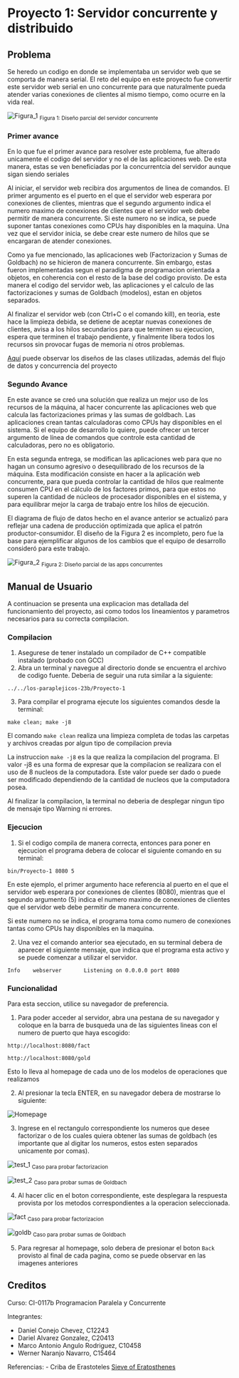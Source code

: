 # Proyecto 1: Servidor concurrente y distribuido

## Problema

Se heredo un codigo en donde se implementaba un servidor web que se comporta de manera serial. El reto del equipo en este proyecto fue convertir este servidor web serial en uno concurrente para que naturalmente pueda atender varias conexiones de clientes al mismo tiempo, como ocurre en la vida real.

![Figura_1](design/img/proy1.1-dsgn.svg)
<sub> Figura 1: Diseño parcial del servidor concurrente

### Primer avance

En lo que fue el primer avance para resolver este problema, fue alterado unicamente el codigo del servidor y no el de las aplicaciones web. De esta manera, estas se ven beneficiadas por la concurrentcia del servidor aunque sigan siendo seriales

Al iniciar, el servidor web recibira dos argumentos de linea de comandos. El primer argumento es el puerto en el que el servidor web esperara por conexiones de clientes, mientras que el segundo argumento indica el numero maximo de conexiones de clientes que el servidor web debe permitir de manera concurrente. Si este numero no se indica, se puede suponer tantas conexiones como CPUs hay disponibles en la maquina. Una vez que el servidor inicia, se debe crear este numero de hilos que se encargaran de atender conexiones.

Como ya fue mencionado, las aplicaciones web (Factorizacion y Sumas de Goldbach) no se hicieron de manera concurrente. Sin embargo, estas fueron implementadas segun el paradigma de programacion orientada a objetos, en coherencia con el resto de la base del codigo provisto. De esta manera el codigo del servidor web, las aplicaciones y el calculo de las factorizaciones y sumas de Goldbach (modelos), estan en objetos separados.

Al finalizar el servidor web (con Ctrl+C o el comando kill), en teoria, este hace la limpieza debida, se detiene de aceptar nuevas conexiones de clientes, avisa a los hilos secundarios para que terminen su ejecucion, espera que terminen el trabajo pendiente, y finalmente libera todos los recursos sin provocar fugas de memoria ni otros problemas.

[Aquí](design/README.md) puede observar los diseños de las clases utilizadas, además del flujo de datos y concurrencia del proyecto

### Segundo Avance

En este avance se creó una solución que realiza un mejor uso de los recursos de la máquina, al hacer concurrente las aplicaciones web que calcula las factorizaciones primas y las sumas de goldbach. Las aplicaciones crean tantas calculadoras como CPUs hay disponibles en el sistema. Si el equipo de desarrollo lo quiere, puede ofrecer un tercer argumento de línea de comandos que controle esta cantidad de calculadoras, pero no es obligatorio.

En esta segunda entrega, se modifican las aplicaciones web para que no hagan un consumo agresivo o desequilibrado de los recursos de la máquina. Esta modificación consiste en hacer a la aplicación web concurrente, para que pueda controlar la cantidad de hilos que realmente consumen CPU en el cálculo de los factores primos, para que estos no superen la cantidad de núcleos de procesador disponibles en el sistema, y para equilibrar mejor la carga de trabajo entre los hilos de ejecución.

El diagrama de flujo de datos hecho en el avance anterior se actualizó para reflejar una cadena de producción optimizada que aplica el patrón productor-consumidor. El diseño de la Figura 2 es incompleto, pero fue la base para ejemplificar algunos de los cambios que el equipo de desarrollo consideró para este trabajo.

![Figura_2](design/img/diagramaejemplo1-2.jpg)
<sub> Figura 2: Diseño parcial de las apps concurrentes

## Manual de Usuario

A continuacion se presenta una explicacion mas detallada del funcionamiento del proyecto, asi como todos los lineamientos y parametros necesarios para su correcta compilacion.

### Compilacion

1. Asegurese de tener instalado un compilador de C++ compatible instalado (probado con GCC)
2. Abra un terminal y navegue al directorio donde se encuentra el archivo de codigo fuente. Deberia de seguir una ruta similar a la siguiente:

```text
../../los-paraplejicos-23b/Proyecto-1
```

3. Para compilar el programa ejecute los siguientes comandos desde la terminal:

```text
make clean; make -j8
```

El comando `make clean` realiza una limpieza completa de todas las carpetas y archivos creadas por algun tipo de compilacion previa

La instruccion `make -j8` es la que realiza la compilacion del programa. El valor -j8 es una forma de expresar que la compilacion se realizara con el uso de 8 nucleos de la computadora. Este valor puede ser dado o puede ser modificado dependiendo de la cantidad de nucleos que la computadora posea.

Al finalizar la compilacion, la terminal no deberia de desplegar ningun tipo de mensaje tipo Warning ni errores.

### Ejecucion

1. Si el codigo compila de manera correcta, entonces para poner en ejecucion el programa debera de colocar el siguiente comando en su terminal:

```text
bin/Proyecto-1 8080 5
```

En este ejemplo, el primer argumento hace referencia al puerto en el que el servidor web esperara por conexiones de clientes (8080), mientras que el segundo argumento (5) indica el numero maximo de conexiones de clientes que el servidor web debe permitir de manera concurrente.

Si este numero no se indica, el programa toma como numero de conexiones tantas como CPUs hay disponibles en la maquina.

2. Una vez el comando anterior sea ejecutado, en su terminal debera de aparecer el siguiente mensaje, que indica que el programa esta activo y se puede comenzar a utilizar el servidor.

```text
Info    webserver       Listening on 0.0.0.0 port 8080
```

### Funcionalidad

Para esta seccion, utilice su navegador de preferencia.

1. Para poder acceder al servidor, abra una pestana de su navegador y coloque en la barra de busqueda una de las siguientes lineas con el numero de puerto que haya escogido:

```text
http://localhost:8080/fact

http://localhost:8080/gold
```
Esto lo lleva al homepage de cada uno de los modelos de operaciones que realizamos

2. Al presionar la tecla ENTER, en su navegador debera de mostrarse lo siguiente:

![Homepage](design/img/homepage.PNG)

3. Ingrese en el rectangulo correspondiente los numeros que desee factorizar o de los cuales quiera obtener las sumas de goldbach (es importante que al digitar los numeros, estos esten separados unicamente por comas).

![test_1](design/img/testfact.PNG)
<sub> Caso para probar factorizacion

![test_2](design/img/testgoldb.PNG)
<sub> Caso para probar sumas de Goldbach

4. Al hacer clic en el boton correspondiente, este desplegara la respuesta provista por los metodos correspondientes a la operacion seleccionada.

![fact](design/img/resultfact.PNG)
<sub> Caso para probar factorizacion

![goldb](design/img/resultgoldb.PNG)
<sub> Caso para probar sumas de Goldbach

5. Para regresar al homepage, solo debera de presionar el boton `Back` provisto al final de cada pagina, como se puede observar en las imagenes anteriores

## Creditos

Curso: CI-0117b Programacion Paralela y Concurrente

Integrantes:
- Daniel Conejo Chevez, C12243
- Dariel Alvarez Gonzalez, C20413
- Marco Antonio Angulo Rodriguez, C10458
- Werner Naranjo Navarro, C15464

Referencias: 
    - Criba de Erastoteles [Sieve of Eratosthenes](https://www.geeksforgeeks.org/sieve-of-eratosthenes/)